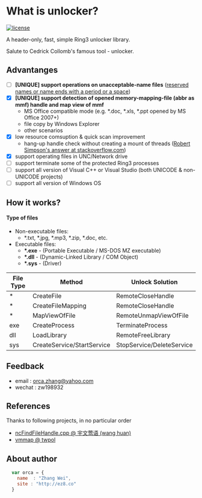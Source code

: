 # What is unlocker?

[![license](https://img.shields.io/badge/license-MIT-brightgreen.svg?style=flat)](https://github.com/ez8-co/unlocker/blob/master/LICENSE)

A header-only, fast, simple Ring3 unlocker library. 

Salute to Cedrick Collomb's famous tool - unlocker.

## Advantanges

- [ ] **[UNIQUE] support operations on unacceptable-name files** ([reserved names or name ends with a period or a space](https://msdn.microsoft.com/en-us/aa365247(VS.85).aspx#naming_conventions))
- [x] **[UNIQUE] support detection of opened memory-mapping-file (abbr as mmf) handle and map view of mmf**
	* MS Office compatible mode (e.g. \*.doc, \*.xls, \*.ppt opened by MS Office 2007+)
	* file copy by Windows Explorer
	* other scenarios
- [x] low resource comsuption & quick scan improvement
    * hang-up handle check without creating a mount of threads ([Robert Simpson's answer at stackoverflow.com](http://stackoverflow.com/questions/16127948/hang-on-ntquerysysteminformation-in-winxpx32-but-works-fine-in-win7x64))
- [x] support operating files in UNC/Network drive
- [ ] support terminate some of the protected Ring3 processes
- [ ] support all version of Visual C++ or Visual Studio (both UNICODE & non-UNICODE projects)
- [ ] support all version of Windows OS

## How it works?

#### Type of files
- Non-executable files:
    - \*.txt, \*.jpg, \*.mp3, \*.zip, \*.doc, etc.
- Executable files:
    - **\*.exe** - (Portable Executable / MS-DOS MZ executable)
    - **\*.dll** - (Dynamic-Linked Library / COM Object)
    - **\*.sys** - (Driver)

File Type |Method | Unlock Solution
---|---|---
\* | CreateFile | RemoteCloseHandle
\* | CreateFileMapping | RemoteCloseHandle
\* | MapViewOfFile | RemoteUnmapViewOfFile
exe | CreateProcess | TerminateProcess
dll | LoadLibrary | RemoteFreeLibrary
sys | CreateService/StartService | StopService/DeleteService

## Feedback

* email : [orca.zhang@yahoo.com](mailto:orca.zhang@yahoo.com)
* wechat : zw198932

## References
Thanks to following projects, in no particular order

* [ncFindFileHandle.cpp @ 宇文莺语 (wang huan)](https://code.csdn.net/snippets/713440/)
* [vmmap @ twpol](https://github.com/twpol/vmmap)

## About author

```javascript
  var orca = {
    name  : "Zhang Wei",
    site : "http://ez8.co"
  }
```